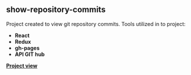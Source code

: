 ## show-repository-commits

Project created to view git repository commits. Tools utilized in to project:

- **React** 
- **Redux**
- **gh-pages**
- **API GIT hub**

**[Project view](https://vbobell.github.io/show-repository-commits/ "Project view")**
